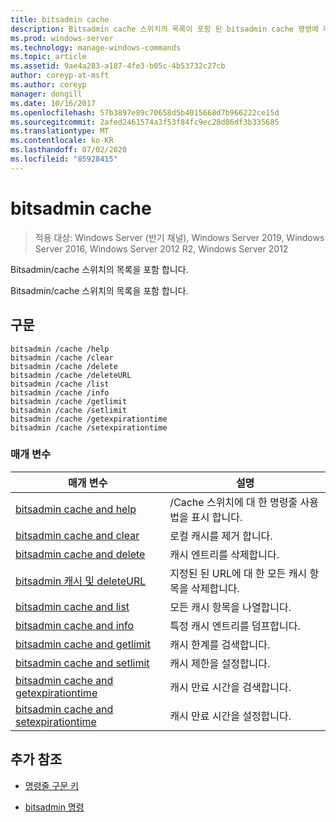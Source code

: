 ```yaml
---
title: bitsadmin cache
description: Bitsadmin cache 스위치의 목록이 포함 된 bitsadmin cache 명령에 대 한 참조 문서입니다.
ms.prod: windows-server
ms.technology: manage-windows-commands
ms.topic: article
ms.assetid: 9ae4a283-a187-4fe3-b05c-4b53732c27cb
author: coreyp-at-msft
ms.author: coreyp
manager: dongill
ms.date: 10/16/2017
ms.openlocfilehash: 57b3897e89c70658d5b4015668d7b966222ce15d
ms.sourcegitcommit: 2afed2461574a3f53f84fc9ec28d86df3b335685
ms.translationtype: MT
ms.contentlocale: ko-KR
ms.lasthandoff: 07/02/2020
ms.locfileid: "85928415"
---
```

# <a name="bitsadmin-cache"></a>bitsadmin cache

> 적용 대상: Windows Server (반기 채널), Windows Server 2019, Windows Server 2016, Windows Server 2012 R2, Windows Server 2012

Bitsadmin/cache 스위치의 목록을 포함 합니다.

Bitsadmin/cache 스위치의 목록을 포함 합니다.

## <a name="syntax"></a>구문

```
bitsadmin /cache /help
bitsadmin /cache /clear
bitsadmin /cache /delete
bitsadmin /cache /deleteURL
bitsadmin /cache /list
bitsadmin /cache /info
bitsadmin /cache /getlimit
bitsadmin /cache /setlimit
bitsadmin /cache /getexpirationtime
bitsadmin /cache /setexpirationtime
```

### <a name="parameters"></a>매개 변수

| 매개 변수 | 설명 |
| -------------- | -------------- |
| [bitsadmin cache and help](bitsadmin-cache-and-help.md) | /Cache 스위치에 대 한 명령줄 사용법을 표시 합니다. |
| [bitsadmin cache and clear](bitsadmin-cache-clear.md) | 로컬 캐시를 제거 합니다. |
| [bitsadmin cache and delete](bitsadmin-cache-and-delete.md) | 캐시 엔트리를 삭제합니다. |
| [bitsadmin 캐시 및 deleteURL](bitsadmin-cache-and-deleteurl.md) | 지정된 된 URL에 대 한 모든 캐시 항목을 삭제합니다. |
| [bitsadmin cache and list](bitsadmin-cache-and-list.md) | 모든 캐시 항목을 나열합니다. |
| [bitsadmin cache and info](bitsadmin-cache-and-info.md) | 특정 캐시 엔트리를 덤프합니다. |
| [bitsadmin cache and getlimit](bitsadmin-cache-and-getlimit.md) | 캐시 한계를 검색합니다. |
| [bitsadmin cache and setlimit](bitsadmin-cache-and-setlimit.md) | 캐시 제한을 설정합니다. |
| [bitsadmin cache and getexpirationtime](bitsadmin-cache-and-getexpirationtime.md) | 캐시 만료 시간을 검색합니다. |
| [bitsadmin cache and setexpirationtime](bitsadmin-cache-and-setexpirationtime.md) | 캐시 만료 시간을 설정합니다. |

## <a name="additional-references"></a>추가 참조

- [명령줄 구문 키](command-line-syntax-key.md)

- [bitsadmin 명령](bitsadmin.md)

